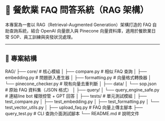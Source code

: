 # 🧠 餐飲業 FAQ 問答系統（RAG 架構）

本專案為一套以 RAG（Retrieval-Augmented Generation）架構打造的 FAQ 自助查詢系統，結合 OpenAI 向量嵌入與 Pinecone 向量資料庫，適用於餐飲業日常 SOP、員工訓練與突發狀況處理。

---

## 📂 專案結構

RAG/
├── core/ # 核心模組
│ ├── compare.py # 相似 FAQ 查詢
│ ├── embedding.py # 問題嵌入產生器
│ ├── formatting.py # 向量格式轉換器
│ └── pinecone_checker.py # 現有向量去重判斷
│
├── data/
│ └── sop.json # 原始 FAQ 資料集（JSON 格式）
│
├── query/
│ └── query_engine_safe.py # 連結line bot 權限控管 + GPT 回答
│
├── tests/ # 單元測試模組
│ ├── test_compare.py
│ ├── test_embedding.py
│ ├── test_formatting.py
│ └── test_vector_utils.py
│
├── upload_faq.py # FAQ 向量上傳主腳本
├── query_test.py # CLI 查詢介面測試腳本
└── README.md # 說明文件